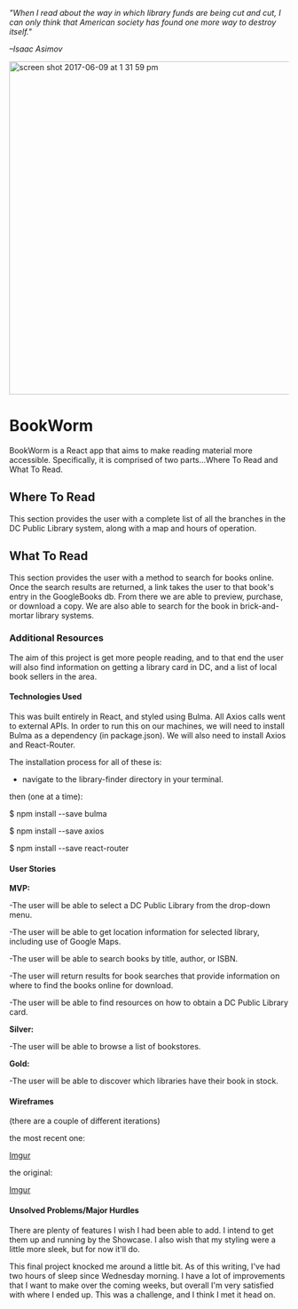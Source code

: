 _"When I read about the way in which library funds are being cut and cut, I can only think that American society has found one more way to destroy itself."_

_–Isaac Asimov_

<img width="600" height="600" alt="screen shot 2017-06-09 at 1 31 59 pm" src="https://user-images.githubusercontent.com/16961196/26987118-52843b5e-4d18-11e7-8ff2-fa652b79e93a.png">

# BookWorm

BookWorm is a React app that aims to make reading material more accessible.  Specifically, it is comprised of two parts...Where To Read and What To Read.


## Where To Read

  This section provides the user with a complete list of all the branches in the DC Public Library system, along with a map and hours of operation.

## What To Read

  This section provides the user with a method to search for books online.  Once the search results are returned, a link takes the user to that book's entry in the GoogleBooks db.  From there we are able to preview, purchase, or download a copy.  We are also able to search for the book in brick-and-mortar library systems.

### Additional Resources

  The aim of this project is get more people reading, and to that end the user will also find information on getting a library card in DC, and a list of local book sellers in the area.


#### Technologies Used

  This was built entirely in React, and styled using Bulma.  All Axios calls went to external APIs.  In order to run this on our machines, we will need to install Bulma as a dependency (in package.json).  We will also need to install Axios and React-Router.

  The installation process for all of these is:
   - navigate to the library-finder directory in your terminal.

   then (one at a time):

  $ npm install --save bulma

  $ npm install --save axios

  $ npm install --save react-router

#### User Stories

**MVP:**

-The user will be able to select a DC Public Library from the drop-down menu.

-The user will be able to get location information for selected library, including use of Google Maps.

-The user will be able to search books by title, author, or ISBN.

-The user will return results for book searches that provide information on where to find the books online for download.

-The user will be able to find resources on how to obtain a DC Public Library card.


**Silver:**

-The user will be able to browse a list of bookstores.

**Gold:**

-The user will be able to discover which libraries have their book in stock.


#### Wireframes
(there are a couple of different iterations)

the most recent one:

[Imgur](http://i.imgur.com/UB9xEvN.jpg)

the original:

[Imgur](http://i.imgur.com/hnQh7qV.jpg)

#### Unsolved Problems/Major Hurdles

There are plenty of features I wish I had been able to add.  I intend to get them up and running by the Showcase.  I also wish that my styling were a little more sleek, but for now it'll do.

This final project knocked me around a little bit.  As of this writing, I've had two hours of sleep since Wednesday morning.  I have a lot of improvements that I want to make over the coming weeks, but overall I'm very satisfied with where I ended up.  This was a challenge, and I think I met it head on.
